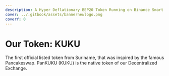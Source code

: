 ```yaml
---
description: A Hyper Deflationary BEP20 Token Running on Binance Smart Chain
cover: ../.gitbook/assets/bannernewlogo.png
coverY: 0
---
```


# Our Token: KUKU

The first official listed token from Suriname, that was inspired by the famous Pancakeswap.  PanKUKU (KUKU) is the native token of our Decentralized Exchange.
